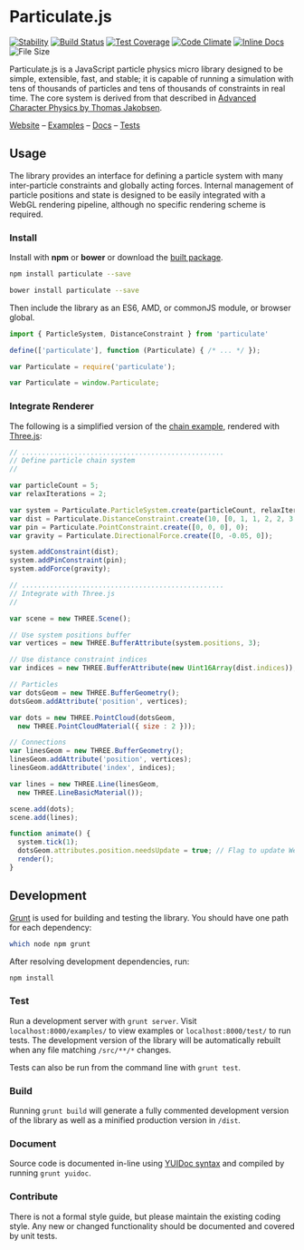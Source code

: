 # Particulate.js

[![Stability][stability-image]][stability-url]
[![Build Status][travis-image]][travis-url]
[![Test Coverage][coveralls-image]][coveralls-url]
[![Code Climate][climate-image]][climate-url]
[![Inline Docs][docs-image]][docs-url]
![File Size][size-image]

Particulate.js is a JavaScript particle physics micro library designed to be simple, extensible, fast, and stable;
it is capable of running a simulation with tens of thousands of particles and tens of thousands of constraints in real time.
The core system is derived from that described in [Advanced Character Physics by Thomas Jakobsen][adv-phys-url].

[Website](http://particulatejs.org) –
[Examples](http://particulatejs.org/examples/) –
[Docs](http://particulatejs.org/docs/) –
[Tests](http://particulatejs.org/test/)

## Usage

The library provides an interface for defining a particle system with many inter-particle constraints
and globally acting forces. Internal management of particle positions and state is designed to be easily integrated
with a WebGL rendering pipeline, although no specific rendering scheme is required.

### Install

Install with **npm** or **bower** or download the [built package][dist-url].

```sh
npm install particulate --save
```

```sh
bower install particulate --save
```

Then include the library as an ES6, AMD, or commonJS module, or browser global.

```js
import { ParticleSystem, DistanceConstraint } from 'particulate'
```

```js
define(['particulate'], function (Particulate) { /* ... */ });
```

```js
var Particulate = require('particulate');
```

```js
var Particulate = window.Particulate;
```

### Integrate Renderer

The following is a simplified version of the [chain example](http://particulatejs.org/examples/#chain/chain.html),
rendered with [Three.js][three-url]:

```js
// ..................................................
// Define particle chain system
//

var particleCount = 5;
var relaxIterations = 2;

var system = Particulate.ParticleSystem.create(particleCount, relaxIterations);
var dist = Particulate.DistanceConstraint.create(10, [0, 1, 1, 2, 2, 3, 3, 4]);
var pin = Particulate.PointConstraint.create([0, 0, 0], 0);
var gravity = Particulate.DirectionalForce.create([0, -0.05, 0]);

system.addConstraint(dist);
system.addPinConstraint(pin);
system.addForce(gravity);

// ..................................................
// Integrate with Three.js
//

var scene = new THREE.Scene();

// Use system positions buffer
var vertices = new THREE.BufferAttribute(system.positions, 3);

// Use distance constraint indices
var indices = new THREE.BufferAttribute(new Uint16Array(dist.indices));

// Particles
var dotsGeom = new THREE.BufferGeometry();
dotsGeom.addAttribute('position', vertices);

var dots = new THREE.PointCloud(dotsGeom,
  new THREE.PointCloudMaterial({ size : 2 }));

// Connections
var linesGeom = new THREE.BufferGeometry();
linesGeom.addAttribute('position', vertices);
linesGeom.addAttribute('index', indices);

var lines = new THREE.Line(linesGeom,
  new THREE.LineBasicMaterial());

scene.add(dots);
scene.add(lines);

function animate() {
  system.tick(1);
  dotsGeom.attributes.position.needsUpdate = true; // Flag to update WebGL buffer
  render();
}
```

## Development

[Grunt][grunt-url] is used for building and testing the library.
You should have one path for each dependency:

```sh
which node npm grunt
```

After resolving development dependencies, run:

```sh
npm install
```

### Test

Run a development server with `grunt server`.
Visit `localhost:8000/examples/` to view examples or `localhost:8000/test/` to run tests.
The development version of the library will be automatically rebuilt when any file matching `/src/**/*` changes.

Tests can also be run from the command line with `grunt test`.

### Build

Running `grunt build` will generate a fully commented development version of the library as well as
a minified production version in `/dist`.

### Document

Source code is documented in-line using [YUIDoc syntax](http://yui.github.io/yuidoc/syntax/index.html)
and compiled by running `grunt yuidoc`.

### Contribute

There is not a formal style guide, but please maintain the existing coding style.
Any new or changed functionality should be documented and covered by unit tests.


[adv-phys-url]: http://web.archive.org/web/20080410171619/http://www.teknikus.dk/tj/gdc2001.htm
[dist-url]: http://particulatejs.org/dist/particulate.js
[three-url]: http://threejs.org
[grunt-url]: http://gruntjs.com/
[yuidoc-url]: http://yui.github.io/yuidoc/syntax/index.html

[stability-url]: https://nodejs.org/api/documentation.html#documentation_stability_index
[stability-image]: https://img.shields.io/badge/stability-stable-green.svg?style=flat-square
[travis-url]: https://travis-ci.org/jpweeks/particulate-js
[travis-image]: https://img.shields.io/travis/jpweeks/particulate-js/develop.svg?style=flat-square
[coveralls-url]: https://coveralls.io/r/jpweeks/particulate-js
[coveralls-image]: https://img.shields.io/coveralls/jpweeks/particulate-js/develop.svg?style=flat-square
[climate-url]: https://codeclimate.com/github/jpweeks/particulate-js/code
[climate-image]: https://img.shields.io/codeclimate/maintainability/jpweeks/particulate-js?style=flat-square
[docs-url]: https://inch-ci.org/github/jpweeks/particulate-js
[docs-image]: https://inch-ci.org/github/jpweeks/particulate-js.svg?branch=master&style=flat-square
[size-image]: https://badge-size.herokuapp.com/jpweeks/particulate-js/master/dist/particulate.min.js.svg?compression=gzip&style=flat-square
